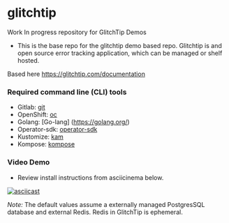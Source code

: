 # glitchtip
Work In progress repository for GlitchTip Demos 


- This is the base repo for the glitchtip demo based repo. Glitchtip is and open source error tracking application, which can be managed or shelf hosted. 

Based here https://glitchtip.com/documentation


### Required command line (CLI) tools

- Gitlab: [git](https://gitlab.com/glitchtip)
- OpenShift: [oc](https://docs.openshift.com/container-platform/4.2/cli_reference/openshift_cli/getting-started-cli.html#cli-installing-cli_cli-developer-commands)
- Golang: [Go-lang] (https://golang.org/)
- Operator-sdk: [operator-sdk](https://sdk.operatorframework.io/)
- Kustomize: [kam](https://kubectl.docs.kubernetes.io/installation/kustomize/)
- Kompose: [kompose](https://kompose.io/getting-started/)


### Video Demo

- Review install instructions from asciicinema below.

[![asciicast](https://asciinema.org/a/pUWA9FVVlS2cXUV5V9YWVqB6e.svg)](https://asciinema.org/a/pUWA9FVVlS2cXUV5V9YWVqB6e)

*Note:* The default values assume a externally managed PostgresSQL database and external Redis. Redis in GlitchTip is ephemeral.